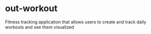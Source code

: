 # out-workout
Fitness tracking application that allows users to create and track daily workouts and see them visualized
